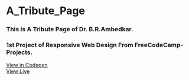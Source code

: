 # A_Tribute_Page
### This is A Tribute Page of Dr. B.R.Ambedkar.<br>
### 1st Project of Responsive Web Design From FreeCodeCamp-Projects.

<a href="https://codepen.io/AkashTejewad/pen/zYdgBGw">View in Codepen</a><br>
<a href="https://AkashTejewad.github.io/A_Tribute_Page/">View Live</a>
